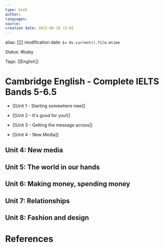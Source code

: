 ```yaml
---
type: book
author: 
languages: 
source: 
creation date: 2025-06-18 13:01
---
```

alias: [[]]
modification date: `$= dv.current().file.mtime`

Status: #baby 

Tags: [[English]]

# Cambridge English - Complete IELTS Bands 5-6.5
-  [[Unit 1 - Starting somewhere new]]
-  [[Unit 2 - It's good for you!]]

- [[Unit 3 - Getting the message across]]
- [[Unit 4 - New Media]]
## Unit 4: New media

## Unit 5: The world in our hands

## Unit 6: Making money, spending money

## Unit 7: Relationships

## Unit 8: Fashion and design


















# References